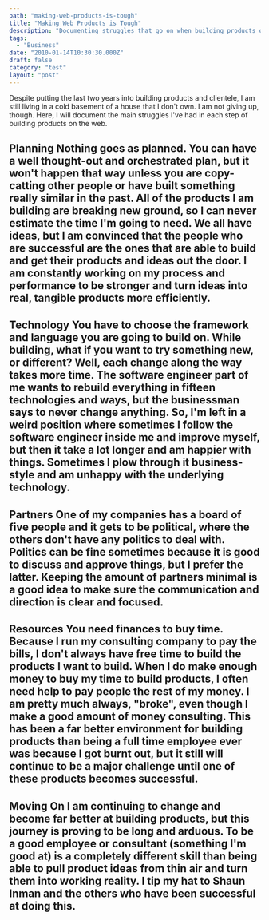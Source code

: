 ```yaml
---
path: "making-web-products-is-tough"
title: "Making Web Products is Tough"
description: "Documenting struggles that go on when building products on the web."
tags: 
  - "Business"
date: "2010-01-14T10:30:30.000Z"
draft: false
category: "test"
layout: "post"
---
```


Despite putting the last two years into building products and clientele, I am still living in a cold basement of a house that I don't own. I am not giving up, though. Here, I will document the main struggles I've had in each step of building products on the web.

## Planning Nothing goes as planned. You can have a well thought-out and orchestrated plan, but it won't happen that way unless you are copy-catting other people or have built something really similar in the past. All of the products I am building are breaking new ground, so I can never estimate the time I'm going to need. We all have ideas, but I am convinced that the people who are successful are the ones that are able to build and get their products and ideas out the door. I am constantly working on my process and performance to be stronger and turn ideas into real, tangible products more efficiently.

## Technology You have to choose the framework and language you are going to build on. While building, what if you want to try something new, or different? Well, each change along the way takes more time. The software engineer part of me wants to rebuild everything in fifteen technologies and ways, but the businessman says to never change anything. So, I'm left in a weird position where sometimes I follow the software engineer inside me and improve myself, but then it take a lot longer and am happier with things. Sometimes I plow through it business-style and am unhappy with the underlying technology.

## Partners One of my companies has a board of five people and it gets to be political, where the others don't have any politics to deal with. Politics can be fine sometimes because it is good to discuss and approve things, but I prefer the latter. Keeping the amount of partners minimal is a good idea to make sure the communication and direction is clear and focused.

## Resources You need finances to buy time. Because I run my consulting company to pay the bills, I don't always have free time to build the products I want to build. When I do make enough money to buy my time to build products, I often need help to pay people the rest of my money. I am pretty much always, "broke", even though I make a good amount of money consulting. This has been a far better environment for building products than being a full time employee ever was because I got burnt out, but it still will continue to be a major challenge until one of these products becomes successful.

## Moving On I am continuing to change and become far better at building products, but this journey is proving to be long and arduous. To be a good employee or consultant (something I'm good at) is a completely different skill than being able to pull product ideas from thin air and turn them into working reality. I tip my hat to Shaun Inman and the others who have been successful at doing this.